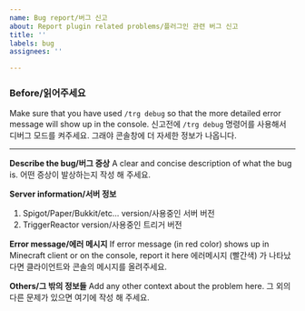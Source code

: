```yaml
---
name: Bug report/버그 신고
about: Report plugin related problems/플러그인 관련 버그 신고
title: ''
labels: bug
assignees: ''

---
```


### **Before/읽어주세요**

Make sure that you have used `/trg debug` so that the more detailed error message will show up in the console.
신고전에 `/trg debug` 명령어를 사용해서 디버그 모드를 켜주세요. 그래야 콘솔창에 더 자세한 정보가 나옵니다.

---

**Describe the bug/버그 증상**
A clear and concise description of what the bug is.
어떤 증상이 발상하는지 작성 해 주세요.

**Server information/서버 정보**
1. Spigot/Paper/Bukkit/etc... version/사용중인 서버 버전
2. TriggerReactor version/사용중인 트리거 버전

**Error message/에러 메시지**
If error message (in red color) shows up in Minecraft client or on the console, report it here
에러메시지 (빨간색) 가 나타났다면 클라이언트와 콘솔의 메시지를 올려주세요.

**Others/그 밖의 정보들**
Add any other context about the problem here.
그 외의 다른 문제가 있으면 여기에 작성 해 주세요.
